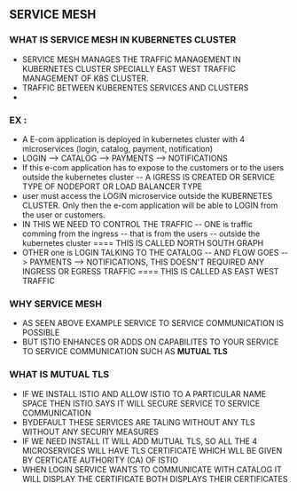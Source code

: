 ## SERVICE MESH

### WHAT IS SERVICE MESH IN KUBERNETES CLUSTER
- SERVICE MESH MANAGES THE TRAFFIC MANAGEMENT IN KUBERNETES CLUSTER SPECIALLY EAST WEST TRAFFIC MANAGEMENT OF K8S CLUSTER.
- TRAFFIC BETWEEN KUBERENTES SERVICES AND CLUSTERS
- 

### EX :
- A E-com application is deployed in kubernetes cluster with 4 microservices (login, catalog, payment, notification)
- LOGIN --> CATALOG --> PAYMENTS --> NOTIFICATIONS
- If this e-com application has to expose to the customers or to the users outside the kubernetes cluster -- A IGRESS IS CREATED OR SERVICE TYPE OF NODEPORT OR LOAD BALANCER TYPE
- user must access the LOGIN microservice outside the KUBERNETES CLUSTER. Only then the e-com application will be able to LOGIN from the user or customers.
- IN THIS WE NEED TO CONTROL THE TRAFFIC -- ONE is traffic comming from the ingress -- that is from the users -- outside the kubernetes cluster ==== THIS IS CALLED NORTH SOUTH GRAPH
- OTHER one is LOGIN TALKING TO THE CATALOG -- AND FLOW GOES --> PAYMENTS --> NOTIFICATIONS, THIS DOESN'T REQUIRED ANY INGRESS OR EGRESS TRAFFIC ==== THIS IS CALLED AS EAST WEST TRAFFIC


### WHY SERVICE MESH
- AS SEEN ABOVE EXAMPLE SERVICE TO SERVICE COMMUNICATION IS POSSIBLE
- BUT ISTIO ENHANCES OR ADDS ON CAPABILITES TO YOUR SERVICE TO SERVICE COMMUNICATION SUCH AS **MUTUAL TLS**

### WHAT IS MUTUAL TLS
- IF WE INSTALL ISTIO AND ALLOW ISTIO TO A PARTICULAR NAME SPACE THEN ISTIO SAYS IT WILL SECURE SERVICE TO SERVICE COMMUNICATION
- BYDEFAULT THESE SERVICES ARE TALING WITHOUT ANY TLS WITHOUT ANY SECURIY MEASURES
- IF WE NEED INSTALL IT WILL ADD MUTUAL TLS, SO ALL THE 4 MICROSERVICES WILL HAVE TLS CERTIFICATE WHICH WLL BE GIVEN BY CERTICATE AUTHORITY (CA) OF ISTIO
- WHEN LOGIN SERVICE WANTS TO COMMUNICATE WITH CATALOG IT WILL DISPLAY THE CERTIFICATE BOTH DISPLAYS THEIR CERTIFICATES
